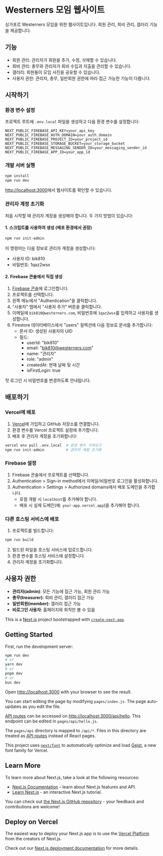 # Westerners 모임 웹사이트

싱가포르 Westerners 모임을 위한 웹사이트입니다. 회원 관리, 회비 관리, 갤러리 기능을 제공합니다.

## 기능

- 회원 관리: 관리자가 회원을 추가, 수정, 삭제할 수 있습니다.
- 회비 관리: 총무와 관리자가 회비 수입과 지출을 관리할 수 있습니다.
- 갤러리: 회원들이 모임 사진을 공유할 수 있습니다.
- 사용자 권한: 관리자, 총무, 일반회원 권한에 따라 접근 가능한 기능이 다릅니다.

## 시작하기

### 환경 변수 설정

프로젝트 루트에 `.env.local` 파일을 생성하고 다음 환경 변수를 설정합니다:

```
NEXT_PUBLIC_FIREBASE_API_KEY=your_api_key
NEXT_PUBLIC_FIREBASE_AUTH_DOMAIN=your_auth_domain
NEXT_PUBLIC_FIREBASE_PROJECT_ID=your_project_id
NEXT_PUBLIC_FIREBASE_STORAGE_BUCKET=your_storage_bucket
NEXT_PUBLIC_FIREBASE_MESSAGING_SENDER_ID=your_messaging_sender_id
NEXT_PUBLIC_FIREBASE_APP_ID=your_app_id
```

### 개발 서버 실행

```bash
npm install
npm run dev
```

[http://localhost:3000](http://localhost:3000)에서 웹사이트를 확인할 수 있습니다.

### 관리자 계정 초기화

처음 시작할 때 관리자 계정을 생성해야 합니다. 두 가지 방법이 있습니다:

#### 1. 스크립트를 사용하여 생성 (배포 환경에서 권장)

```bash
npm run init-admin
```

이 명령어는 다음 정보로 관리자 계정을 생성합니다:
- 사용자 ID: bik810
- 비밀번호: 1qaz2wsx

#### 2. Firebase 콘솔에서 직접 생성

1. [Firebase 콘솔](https://console.firebase.google.com/)에 로그인합니다.
2. 프로젝트를 선택합니다.
3. 왼쪽 메뉴에서 "Authentication"을 클릭합니다.
4. "사용자" 탭에서 "사용자 추가" 버튼을 클릭합니다.
5. 이메일에 `bik810@westerners.com`, 비밀번호에 `1qaz2wsx`를 입력하고 사용자를 생성합니다.
6. Firestore 데이터베이스에서 "users" 컬렉션에 다음 정보로 문서를 추가합니다:
   - 문서 ID: 생성된 사용자의 UID
   - 필드:
     - userId: "bik810"
     - email: "bik810@westerners.com"
     - name: "관리자"
     - role: "admin"
     - createdAt: 현재 날짜 및 시간
     - isFirstLogin: true

첫 로그인 시 비밀번호를 변경하도록 안내됩니다.

## 배포하기

### Vercel에 배포

1. [Vercel](https://vercel.com)에 가입하고 GitHub 저장소를 연결합니다.
2. 환경 변수를 Vercel 프로젝트 설정에 추가합니다.
3. 배포 후 관리자 계정을 초기화합니다:

```bash
vercel env pull .env.local  # 환경 변수 가져오기
npm run init-admin          # 관리자 계정 초기화
```

### Firebase 설정

1. Firebase 콘솔에서 프로젝트를 선택합니다.
2. Authentication > Sign-in method에서 이메일/비밀번호 로그인을 활성화합니다.
3. Authentication > Settings > Authorized domains에서 배포 도메인을 추가합니다.
   - 로컬 개발 시 `localhost`를 추가해야 합니다.
   - 배포 시 실제 도메인(예: `your-app.vercel.app`)을 추가해야 합니다.

### 다른 호스팅 서비스에 배포

1. 프로젝트를 빌드합니다:

```bash
npm run build
```

2. 빌드된 파일을 호스팅 서비스에 업로드합니다.
3. 환경 변수를 호스팅 서비스에 설정합니다.
4. 관리자 계정을 초기화합니다.

## 사용자 권한

- **관리자(admin)**: 모든 기능에 접근 가능, 회원 관리 가능
- **총무(treasurer)**: 회비 관리, 갤러리 접근 가능
- **일반회원(member)**: 갤러리 접근 가능
- **비로그인 사용자**: 홈페이지와 회칙만 볼 수 있음

This is a [Next.js](https://nextjs.org) project bootstrapped with [`create-next-app`](https://nextjs.org/docs/pages/api-reference/create-next-app).

## Getting Started

First, run the development server:

```bash
npm run dev
# or
yarn dev
# or
pnpm dev
# or
bun dev
```

Open [http://localhost:3000](http://localhost:3000) with your browser to see the result.

You can start editing the page by modifying `pages/index.js`. The page auto-updates as you edit the file.

[API routes](https://nextjs.org/docs/pages/building-your-application/routing/api-routes) can be accessed on [http://localhost:3000/api/hello](http://localhost:3000/api/hello). This endpoint can be edited in `pages/api/hello.js`.

The `pages/api` directory is mapped to `/api/*`. Files in this directory are treated as [API routes](https://nextjs.org/docs/pages/building-your-application/routing/api-routes) instead of React pages.

This project uses [`next/font`](https://nextjs.org/docs/pages/building-your-application/optimizing/fonts) to automatically optimize and load [Geist](https://vercel.com/font), a new font family for Vercel.

## Learn More

To learn more about Next.js, take a look at the following resources:

- [Next.js Documentation](https://nextjs.org/docs) - learn about Next.js features and API.
- [Learn Next.js](https://nextjs.org/learn-pages-router) - an interactive Next.js tutorial.

You can check out [the Next.js GitHub repository](https://github.com/vercel/next.js) - your feedback and contributions are welcome!

## Deploy on Vercel

The easiest way to deploy your Next.js app is to use the [Vercel Platform](https://vercel.com/new?utm_medium=default-template&filter=next.js&utm_source=create-next-app&utm_campaign=create-next-app-readme) from the creators of Next.js.

Check out our [Next.js deployment documentation](https://nextjs.org/docs/pages/building-your-application/deploying) for more details.
